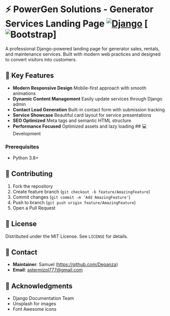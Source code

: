 # ⚡ PowerGen Solutions - Generator Services Landing Page [![Django](https://img.shields.io/badge/Django-4.2-brightgreen.svg)](https://www.djangoproject.com/) [![Bootstrap](https://img.shields.io/badge/Bootstrap-5.3-blueviolet.svg)] 
A professional Django-powered landing page for generator sales, rentals, and maintenance services. Built with modern web practices and designed to convert visitors into customers. 
 ## 🚀 Key Features 
 - **Modern Responsive Design** 
 Mobile-first approach with smooth animations 
 - **Dynamic Content Management** 
 Easily update services through Django admin 
 - **Contact Lead Generation** 
 Built-in contact form with submission tracking 
 - **Service Showcase** 
 Beautiful card layout for service presentations 
 - **SEO Optimized** 
 Meta tags and semantic HTML structure 
 - **Performance Focused** 
 Optimized assets and lazy loading  ## 💻 Development

### Prerequisites
- Python 3.8+

## 🤝 Contributing

1. Fork the repository
2. Create feature branch (`git checkout -b feature/AmazingFeature`)
3. Commit changes (`git commit -m 'Add AmazingFeature'`)
4. Push to branch (`git push origin feature/AmazingFeature`)
5. Open a Pull Request

## 📝 License

Distributed under the MIT License. See `LICENSE` for details.

## 📮 Contact

- **Maintainer**: Samuel (https://github.com/Depanza)
- **Email**: astermizol777@gmail.com

## 🙌 Acknowledgments

- Django Documentation Team
- Unsplash for images
- Font Awesome icons


